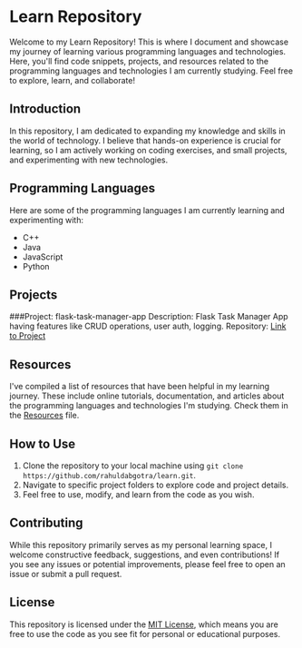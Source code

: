 # Learn Repository

Welcome to my Learn Repository! This is where I document and showcase my journey of learning various programming languages and technologies. Here, you'll find code snippets, projects, and resources related to the programming languages and technologies I am currently studying. Feel free to explore, learn, and collaborate!

## Introduction

In this repository, I am dedicated to expanding my knowledge and skills in the world of technology. I believe that hands-on experience is crucial for learning, so I am actively working on coding exercises, and small projects, and experimenting with new technologies.

## Programming Languages

Here are some of the programming languages I am currently learning and experimenting with:

- C++
- Java
- JavaScript
- Python


## Projects

###Project: flask-task-manager-app
Description: Flask Task Manager App having features like CRUD operations, user auth, logging. 
Repository: [Link to Project](https://github.com/rahuldabgotra/learn/tree/main/python/projects/flask-task-manager-app)

<!-- ### Project: Name (repo name)
Description: details. 
Repository: [Link to Project](https://github.com/rahuldabgotra/project 0) -->


## Resources

I've compiled a list of resources that have been helpful in my learning journey. These include online tutorials, documentation, and articles about the  programming languages and technologies I'm studying. Check them in the [Resources](resources.md) file.

## How to Use

1. Clone the repository to your local machine using `git clone https://github.com/rahuldabgotra/learn.git`.
2. Navigate to specific project folders to explore code and project details.
3. Feel free to use, modify, and learn from the code as you wish.

## Contributing

While this repository primarily serves as my personal learning space, I welcome constructive feedback, suggestions, and even contributions! If you see any issues or potential improvements, please feel free to open an issue or submit a pull request.

## License

This repository is licensed under the [MIT License](LICENSE), which means you are free to use the code as you see fit for personal or educational purposes.